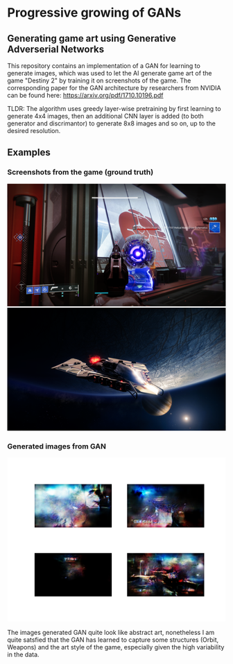 # Progressive growing of GANs
## Generating game art using Generative Adverserial Networks

This repository contains an implementation of a GAN for learning to generate images, which
was used to let the AI generate game art of the game "Destiny 2" by training it
on screenshots of the game.
The corresponding paper for the GAN architecture by researchers from NVIDIA can be found here: https://arxiv.org/pdf/1710.10196.pdf

TLDR: The algorithm uses greedy layer-wise pretraining by first learning to generate
4x4 images, then an additional CNN layer is added (to both generator and discrimantor)
to generate 8x8 images and so on, up to the desired resolution.

## Examples

### Screenshots from the game (ground truth)

![](examples/d2_ex1.png)
![](examples/d2_ex2.png)

### Generated images from GAN

![](examples/gan_ex1.png)


The images generated GAN quite look like abstract art, nonetheless I am quite
satsfied that the GAN has learned to capture some structures (Orbit, Weapons)
and the art style of the game, especially given the high variability in the data.

